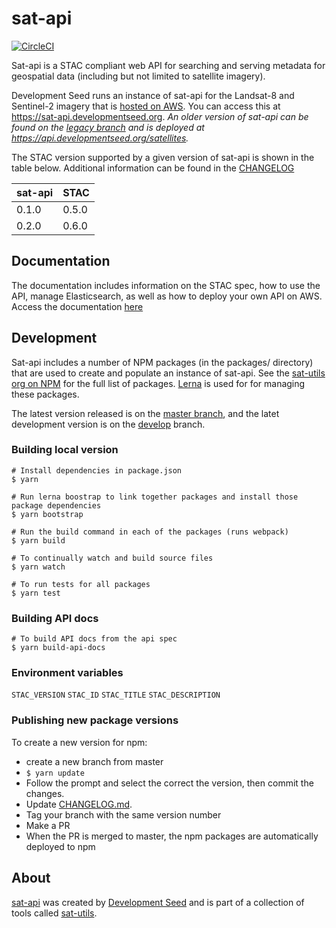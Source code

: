 # sat-api 

[![CircleCI](https://circleci.com/gh/sat-utils/sat-api.svg?style=svg)](https://circleci.com/gh/sat-utils/sat-api)

Sat-api is a STAC compliant web API for searching and serving metadata for geospatial data (including but not limited to satellite imagery).

Development Seed runs an instance of sat-api for the Landsat-8 and Sentinel-2 imagery that is [hosted on AWS](https://aws.amazon.com/earth/). You can access this at https://sat-api.developmentseed.org. *An older version of sat-api can be found on the [legacy branch](https://github.com/sat-utils/sat-api/tree/legacy) and is deployed at https://api.developmentseed.org/satellites.*

The STAC version supported by a given version of sat-api is shown in the table below. Additional information can be found in the [CHANGELOG](CHANGELOG.md)

| sat-api | STAC  |
| -------- | ----  |
| 0.1.0    | 0.5.0 |
| 0.2.0    | 0.6.0 |


## Documentation

The documentation includes information on the STAC spec, how to use the API, manage Elasticsearch, as well as how to deploy your own API on AWS. Access the documentation [here](docs)


## Development

Sat-api includes a number of NPM packages (in the packages/ directory) that are used to create and populate an instance of sat-api. See the [sat-utils org on NPM](https://www.npmjs.com/org/sat-utils) for the full list of packages. [Lerna](https://github.com/lerna/lerna) is used for for managing these packages.

The latest version released is on the [master branch](https://github.com/sat-utils/sat-api/tree/master), and the latet development version is on the [develop](https://github.com/sat-utils/sat-api/tree/develop) branch.

### Building local version

    # Install dependencies in package.json
    $ yarn

    # Run lerna boostrap to link together packages and install those package dependencies
    $ yarn bootstrap

    # Run the build command in each of the packages (runs webpack)
    $ yarn build

    # To continually watch and build source files
    $ yarn watch

    # To run tests for all packages
    $ yarn test

### Building API docs

    # To build API docs from the api spec
    $ yarn build-api-docs

### Environment variables

`STAC_VERSION`
`STAC_ID`
`STAC_TITLE`
`STAC_DESCRIPTION`

### Publishing new package versions

To create a new version for npm:

- create a new branch from master
- `$ yarn update`
- Follow the prompt and select the correct the version, then commit the changes.
- Update [CHANGELOG.md](CHANGELOG.md).
- Tag your branch with the same version number
- Make a PR
- When the PR is merged to master, the npm packages are automatically deployed to npm


## About

[sat-api](https://github.com/sat-utils/sat-api) was created by [Development Seed](<http://developmentseed.org>) and is part of a collection of tools called [sat-utils](https://github.com/sat-utils).
